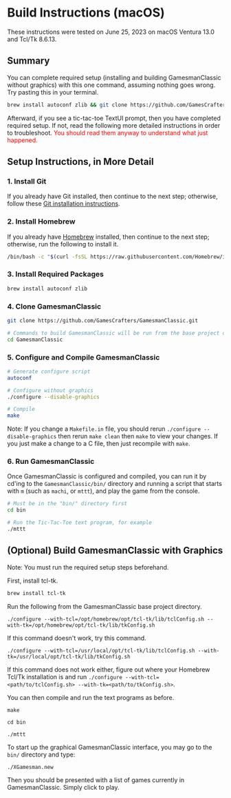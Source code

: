 # Build Instructions (macOS)

These instructions were tested on June 25, 2023 on macOS Ventura 13.0 and Tcl/Tk 8.6.13.

## Summary
You can complete required setup (installing and building GamesmanClassic without graphics) with this one command, assuming nothing goes wrong. Try pasting this in your terminal.
```bash
brew install autoconf zlib && git clone https://github.com/GamesCrafters/GamesmanClassic.git && cd GamesmanClassic && autoconf && ./configure --disable-graphics && make && cd bin && ./mttt
```

Afterward, if you see a tic-tac-toe TextUI prompt, then you have completed required setup. If not, read the following more detailed instructions in order to troubleshoot. <span style="color:red">You should read them anyway to understand what just happened.</span>

## Setup Instructions, in More Detail

### 1. Install Git
If you already have Git installed, then continue to the next step; otherwise, follow these [Git installation instructions](https://git-scm.com/book/en/v2/Getting-Started-Installing-Git).

### 2. Install Homebrew
If you already have [Homebrew](https://brew.sh/) installed, then continue to the next step; otherwise, run the following to install it.
```bash
/bin/bash -c "$(curl -fsSL https://raw.githubusercontent.com/Homebrew/install/HEAD/install.sh)"
```

### 3. Install Required Packages
```bash
brew install autoconf zlib
```

### 4. Clone GamesmanClassic
```bash
git clone https://github.com/GamesCrafters/GamesmanClassic.git

# Commands to build GamesmanClassic will be run from the base project directory.
cd GamesmanClassic
```

### 5. Configure and Compile GamesmanClassic
```bash
# Generate configure script
autoconf

# Configure without graphics
./configure --disable-graphics

# Compile
make
```
Note: If you change a ```Makefile.in``` file, you should rerun ```./configure --disable-graphics``` then rerun ```make clean``` then ```make``` to view your changes. If you just make a change to a C file, then just recompile with ```make```.

### 6. Run GamesmanClassic
Once GamesmanClassic is configured and compiled, you can run it by cd'ing to the `GamesmanClassic/bin/` directory and running a script that starts with `m` (such as `machi`, or `mttt`), and play the game from the console.

```bash
# Must be in the "bin/" directory first
cd bin

# Run the Tic-Tac-Toe text program, for example
./mttt
```


## (Optional) Build GamesmanClassic with Graphics

Note: You must run the required setup steps beforehand.

First, install tcl-tk.
```bash
brew install tcl-tk
```

Run the following from the GamesmanClassic base project directory.

```
./configure --with-tcl=/opt/homebrew/opt/tcl-tk/lib/tclConfig.sh --with-tk=/opt/homebrew/opt/tcl-tk/lib/tkConfig.sh
```

If this command doesn't work, try this command.
```
./configure --with-tcl=/usr/local/opt/tcl-tk/lib/tclConfig.sh --with-tk=/usr/local/opt/tcl-tk/lib/tkConfig.sh
```

If this command does not work either, figure out where your Homebrew Tcl/Tk installation is and run `./configure --with-tcl=<path/to/tclConfig.sh> --with-tk=<path/to/tkConfig.sh>`.


You can then compile and run the text programs as before.
```
make

cd bin

./mttt
```

To start up the graphical GamesmanClassic interface, you may go to the `bin/` directory and type:

```bash
./XGamesman.new
```

Then you should be presented with a list of games currently in GamesmanClassic. Simply click to play.
